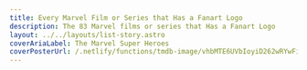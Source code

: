 ```yaml
---
title: Every Marvel Film or Series that Has a Fanart Logo
description: The 83 Marvel films or series that Has a Fanart Logo
layout: ../../layouts/list-story.astro
coverAriaLabel: The Marvel Super Heroes
coverPosterUrl: /.netlify/functions/tmdb-image/vhbMTE6UVbIoyiD262wRYwFiNBa.webp?transparent=0
---
```


